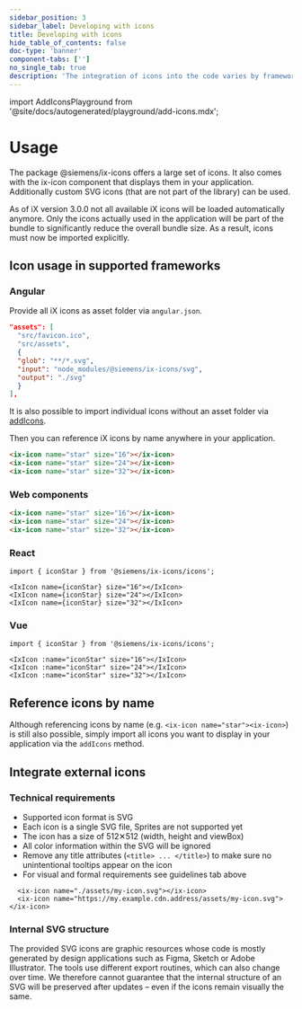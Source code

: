 ```yaml
---
sidebar_position: 3
sidebar_label: Developing with icons
title: Developing with icons
hide_table_of_contents: false
doc-type: 'banner'
component-tabs: ['']
no_single_tab: true
description: 'The integration of icons into the code varies by framework. To accommodate the diverse range of potential use cases, external icons can be integrated in addition to the existing icon set.'
---
```


import AddIconsPlayground from '@site/docs/autogenerated/playground/add-icons.mdx';

# Usage

The package @siemens/ix-icons offers a large set of icons. It also comes with the ix-icon component that displays them in your application. Additionally custom SVG icons (that are not part of the library) can be used.

As of iX version 3.0.0 not all available iX icons will be loaded automatically anymore. Only the icons actually used in the application will be part of the bundle to significantly reduce the overall bundle size. As a result, icons must now be imported explicitly.

## Icon usage in supported frameworks

### Angular

Provide all iX icons as asset folder via `angular.json`.

```json
"assets": [
  "src/favicon.ico",
  "src/assets",
  {
  "glob": "**/*.svg",
  "input": "node_modules/@siemens/ix-icons/svg",
  "output": "./svg"
  }
],
```

It is also possible to import individual icons without an asset folder via [addIcons](#reference-icons-by-name).

Then you can reference iX icons by name anywhere in your application.

```html
<ix-icon name="star" size="16"></ix-icon>
<ix-icon name="star" size="24"></ix-icon>
<ix-icon name="star" size="32"></ix-icon>
```

### Web components

```html
<ix-icon name="star" size="16"></ix-icon>
<ix-icon name="star" size="24"></ix-icon>
<ix-icon name="star" size="32"></ix-icon>
```

### React

```tsx
import { iconStar } from '@siemens/ix-icons/icons';

<IxIcon name={iconStar} size="16"></IxIcon>
<IxIcon name={iconStar} size="24"></IxIcon>
<IxIcon name={iconStar} size="32"></IxIcon>
```

### Vue

```tsx
import { iconStar } from '@siemens/ix-icons/icons';

<IxIcon :name="iconStar" size="16"></IxIcon>
<IxIcon :name="iconStar" size="24"></IxIcon>
<IxIcon :name="iconStar" size="32"></IxIcon>
```

## Reference icons by name

Although referencing icons by name (e.g. `<ix-icon name="star"><ix-icon>`) is still also possible, simply import all icons you want to display in your application via the `addIcons` method.

<AddIconsPlayground />

## Integrate external icons

### Technical requirements

- Supported icon format is SVG
- Each icon is a single SVG file, Sprites are not supported yet
- The icon has a size of 512✕512 (width, height and viewBox)
- All color information within the SVG will be ignored
- Remove any title attributes (`<title> ... </title>`) to make sure no unintentional tooltips appear on the icon
- For visual and formal requirements see guidelines tab above

```tsx
  <ix-icon name="./assets/my-icon.svg"></ix-icon>
  <ix-icon name="https://my.example.cdn.address/assets/my-icon.svg"></ix-icon>
```

### Internal SVG structure

The provided SVG icons are graphic resources whose code is mostly generated by design applications such as Figma, Sketch or Adobe Illustrator. The tools use different export routines, which can also change over time. We therefore cannot guarantee that the internal structure of an SVG will be preserved after updates – even if the icons remain visually the same.

